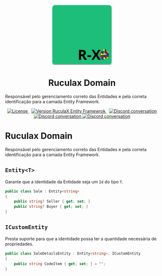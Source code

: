 <p align="center">
    <img src="../../Ruculax.png" style="width:200px">
    <h1 align="center"> Ruculax Domain</h1>
    <span>Responsável pelo gerenciamento correto das Entidades e pela correta identificação para a camada Entity Framework.
    </span>    
</p>

<p align="center">
  <a href="https://circleci.com/gh/angular/workflows/angular/tree/main">
    <img src="https://img.shields.io/badge/license-MIT-blue" alt="License" />
  </a>&nbsp;
  <a href="https://www.nuget.org/packages/RuculaX.Domain/">
    <img src="https://img.shields.io/nuget/v/RuculaX.Domain" alt="Version RuculaX Entity Framewrok" />
  </a>&nbsp;
  <a href="https://github.com/reginaldo-marinho/rucula-x/graphs/contributors">
    <img src="https://img.shields.io/github/contributors/reginaldo-marinho/rucula-x" alt="Discord conversation" />
  </a>
   <a href="https://github.com/reginaldo-marinho/rucula-x/commits/main">
    <img src="https://img.shields.io/github/last-commit/reginaldo-marinho/rucula-x" alt="Discord conversation" />
  </a>

   <a href="https://www.nuget.org/packages/RuculaX.Domain/">
    <img src="https://img.shields.io/nuget/dt/RuculaX.Domain" alt="Discord conversation" />
  </a>
</p>


# Ruculax Domain

Responsável pelo gerenciamento correto das Entidades e pela correta identificação para a camada Entity Framework.

## `Entity<T>`
Garante que a identidade da Entidade seja um `Id` do tipo `T`.

```c#
public class Sale : Entity<string> 
{
    public string? Seller { get; set; }    
    public string? Buyer { get; set; }    
}
```

## `ICustomEntity`
Presta suporte para que a identidade possa ter a quantidade necessária de propriedades. 

```c#
public class SaleDetailsEntity : Entity<string>, ICustomEntity
{
    public string CodeItem { get; set; } = "";   
}
```


